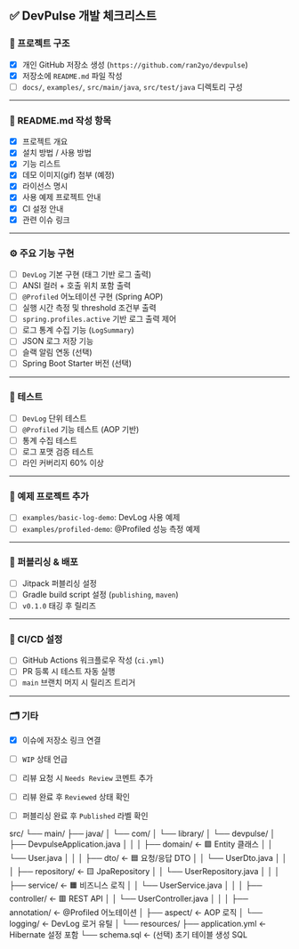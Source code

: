 ## ✅ DevPulse 개발 체크리스트

### 📁 프로젝트 구조

- [x] 개인 GitHub 저장소 생성 (`https://github.com/ran2yo/devpulse`)
- [x] 저장소에 `README.md` 파일 작성
- [ ] `docs/`, `examples/`, `src/main/java`, `src/test/java` 디렉토리 구성

---

### 🧾 README.md 작성 항목

- [x] 프로젝트 개요
- [x] 설치 방법 / 사용 방법
- [x] 기능 리스트
- [x] 데모 이미지(gif) 첨부 (예정)
- [x] 라이선스 명시
- [x] 사용 예제 프로젝트 안내
- [x] CI 설정 안내
- [x] 관련 이슈 링크

---

### ⚙️ 주요 기능 구현

- [ ] `DevLog` 기본 구현 (태그 기반 로그 출력)
- [ ] ANSI 컬러 + 호출 위치 포함 출력
- [ ] `@Profiled` 어노테이션 구현 (Spring AOP)
- [ ] 실행 시간 측정 및 threshold 조건부 출력
- [ ] `spring.profiles.active` 기반 로그 출력 제어
- [ ] 로그 통계 수집 기능 (`LogSummary`)
- [ ] JSON 로그 저장 기능
- [ ] 슬랙 알림 연동 (선택)
- [ ] Spring Boot Starter 버전 (선택)

---

### 🧪 테스트

- [ ] `DevLog` 단위 테스트
- [ ] `@Profiled` 기능 테스트 (AOP 기반)
- [ ] 통계 수집 테스트
- [ ] 로그 포맷 검증 테스트
- [ ] 라인 커버리지 60% 이상

---

### 🧾 예제 프로젝트 추가

- [ ] `examples/basic-log-demo`: DevLog 사용 예제
- [ ] `examples/profiled-demo`: @Profiled 성능 측정 예제

---

### 🚀 퍼블리싱 & 배포

- [ ] Jitpack 퍼블리싱 설정
- [ ] Gradle build script 설정 (`publishing`, `maven`)
- [ ] `v0.1.0` 태깅 후 릴리즈

---

### 🔁 CI/CD 설정

- [ ] GitHub Actions 워크플로우 작성 (`ci.yml`)
- [ ] PR 등록 시 테스트 자동 실행
- [ ] `main` 브랜치 머지 시 릴리즈 트리거

---

### 🗂️ 기타

- [x] 이슈에 저장소 링크 연결
- [ ] `WIP` 상태 언급
- [ ] 리뷰 요청 시 `Needs Review` 코멘트 추가
- [ ] 리뷰 완료 후 `Reviewed` 상태 확인
- [ ] 퍼블리싱 완료 후 `Published` 라벨 확인


src/
└── main/
├── java/
│   └── com/
│       └── library/
│           └── devpulse/
│               ├── DevpulseApplication.java
│               │
│               ├── domain/             ← 🟩 Entity 클래스
│               │   └── User.java
│               │
│               ├── dto/                ← 🟦 요청/응답 DTO
│               │   └── UserDto.java
│               │
│               ├── repository/         ← 🟨 JpaRepository
│               │   └── UserRepository.java
│               │
│               ├── service/            ← 🟧 비즈니스 로직
│               │   └── UserService.java
│               │
│               ├── controller/         ← 🟥 REST API
│               │   └── UserController.java
│               │
│               ├── annotation/         ← @Profiled 어노테이션
│               ├── aspect/             ← AOP 로직
│               └── logging/            ← DevLog 로거 유틸
│
└── resources/
├── application.yml                ← Hibernate 설정 포함
└── schema.sql                     ← (선택) 초기 테이블 생성 SQL
